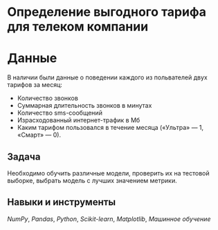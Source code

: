 # Определение выгодного тарифа для телеком компании

# Данные
В наличии были данные о поведении каждого из польвателей двух тарифов за месяц:
- Количество звонков
- Суммарная длительность звонков в минутах
- Количество sms-сообщений
- Израсходованный интернет-трафик в Мб
- Каким тарифом пользовался в течение месяца («Ультра» — 1, «Смарт» — 0).

## Задача

Необходимо обучить различные модели, проверить их на тестовой выборке, выбрать модель с лучших значением метрики.

## Навыки и инструменты
*NumPy*, *Pandas*, *Python*, *Scikit-learn*, *Matplotlib*, *Машинное обучение*

